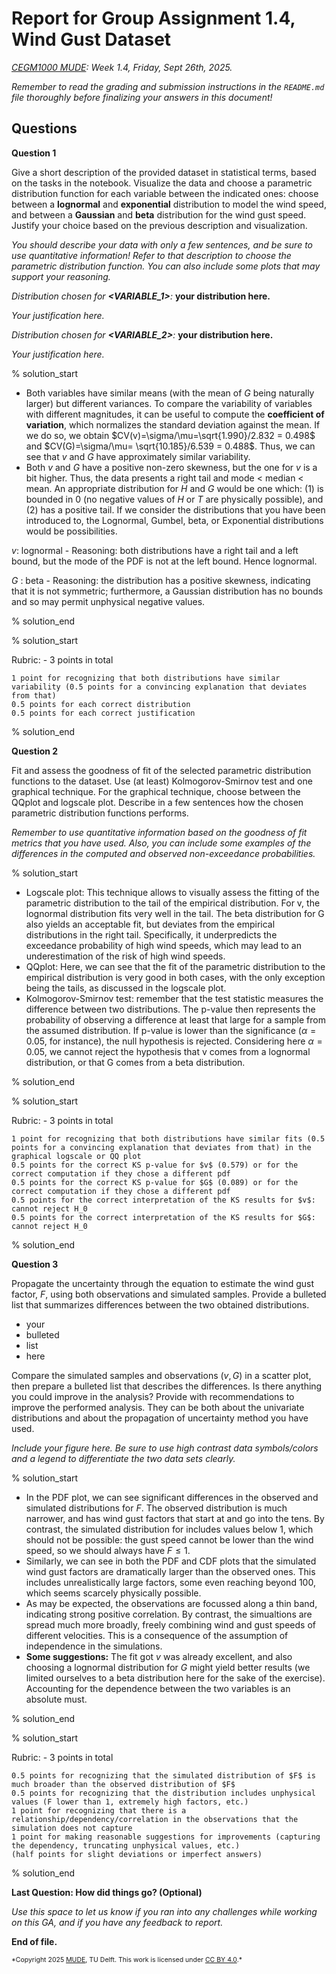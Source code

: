 # Report for Group Assignment 1.4, Wind Gust Dataset

*[CEGM1000 MUDE](http://mude.citg.tudelft.nl/): Week 1.4, Friday, Sept 26th, 2025.*

_Remember to read the grading and submission instructions in the `README.md` file thoroughly before finalizing your answers in this document!_

## Questions

**Question 1**

Give a short description of the provided dataset in statistical terms, based on the tasks in the notebook. Visualize the data and choose a parametric distribution function for each variable between the indicated ones: choose between a **lognormal** and **exponential** distribution to model the wind speed, and between a **Gaussian** and **beta** distribution for the wind gust speed. Justify your choice based on the previous description and visualization. 

_You should describe your data with only a few sentences, and be sure to use quantitative information! Refer to that description to choose the parametric distribution function. You can also include some plots that may support your reasoning._

_Distribution chosen for **<VARIABLE_1>**:_ **your distribution here.**

_Your justification here._

_Distribution chosen for **<VARIABLE_2>**:_ **your distribution here.**

_Your justification here._

% solution_start

- Both variables have similar means (with the mean of $G$ being naturally larger) but different variances. To compare the variability of variables with different magnitudes, it can be useful to compute the <b>coefficient of variation</b>, which normalizes the standard deviation against the mean. If we do so, we obtain $CV(v)=\sigma/\mu=\sqrt{1.990}/2.832 = 0.498$ and $CV(G)=\sigma/\mu= \sqrt{10.185}/6.539 = 0.488$. Thus, we can see that $v$ and $G$ have approximately similar variability.
- Both $v$ and $G$ have a positive non-zero skewness, but the one for $v$ is a bit higher. Thus, the data presents a right tail and mode < median < mean. An appropriate distribution for $H$ and $G$ would be one which: (1) is bounded in 0 (no negative values of $H$ or $T$ are physically possible), and (2) has a positive tail. If we consider the distributions that you have been introduced to, the Lognormal, Gumbel, beta, or Exponential distributions would be possibilities.

$v$: lognormal - Reasoning: both distributions have a right tail and a left bound, but the mode of the PDF is not at the left bound. Hence lognormal.

$G$ : beta - Reasoning: the distribution has a positive skewness, indicating that it is not symmetric; furthermore, a Gaussian distribution has no bounds and so may permit unphysical negative values.

% solution_end

% solution_start

Rubric: - 3 points in total

    1 point for recognizing that both distributions have similar variability (0.5 points for a convincing explanation that deviates from that)
    0.5 points for each correct distribution
    0.5 points for each correct justification

% solution_end

**Question 2**

Fit and assess the goodness of fit of the selected parametric distribution functions to the dataset. Use (at least) Kolmogorov-Smirnov test and one graphical technique. For the graphical technique, choose between the QQplot and logscale plot. Describe in a few sentences how the chosen parametric distribution functions performs.

_Remember to use quantitative information based on the goodness of fit metrics that you have used. Also, you can include some examples of the differences in the computed and observed non-exceedance probabilities._

% solution_start

- Logscale plot: This technique allows to visually assess the fitting of the parametric distribution to the tail of the empirical distribution. For v, the lognormal distribution fits very well in the tail. The beta distribution for G also yields an acceptable fit, but deviates from the empirical distributions in the right tail. Specifically, it underpredicts the exceedance probability of high wind speeds, which may lead to an underestimation of the risk of high wind speeds.
- QQplot: Here, we can see that the fit of the parametric distribution to the empirical distribution is very good in both cases, with the only exception being the tails, as discussed in the logscale plot.
- Kolmogorov-Smirnov test: remember that the test statistic measures the difference between two distributions. The p-value then represents the probability of observing a difference at least that large for a sample from the assumed distribution. If p-value is lower than the significance ($\alpha = 0.05$, for instance), the null hypothesis is rejected. Considering here $\alpha = 0.05$, we cannot reject the hypothesis that v comes from a lognormal distribution, or that G comes from a beta distribution.

% solution_end

% solution_start

Rubric: - 3 points in total

    1 point for recognizing that both distributions have similar fits (0.5 points for a convincing explanation that deviates from that) in the graphical logscale or QQ plot
    0.5 points for the correct KS p-value for $v$ (0.579) or for the correct computation if they chose a different pdf 
    0.5 points for the correct KS p-value for $G$ (0.089) or for the correct computation if they chose a different pdf
    0.5 points for the correct interpretation of the KS results for $v$: cannot reject H_0
    0.5 points for the correct interpretation of the KS results for $G$: cannot reject H_0
 
% solution_end

**Question 3**

Propagate the uncertainty through the equation to estimate the wind gust factor, $F$, using both observations and simulated samples. Provide a bulleted list that summarizes differences between the two obtained distributions.

- your
- bulleted
- list
- here

Compare the simulated samples and observations $(v,G)$ in a scatter plot, then prepare a bulleted list that describes the differences. Is there anything you could improve in the analysis? Provide with recommendations to improve the performed analysis. They can be both about the univariate distributions and about the propagation of uncertainty method you have used.

_Include your figure here. Be sure to use high contrast data symbols/colors and a legend to differentiate the two data sets clearly._

% solution_start

- In the PDF plot, we can see significant differences in the observed and simulated distributions for $F$. The observed distribution is much narrower, and has wind gust factors that start at and go into the tens. By contrast, the simulated distribution for includes values below $1$, which should not be possible: the gust speed cannot be lower than the wind speed, so we should always have $F \leq 1$.
- Similarly, we can see in both the PDF and CDF plots that the simulated wind gust factors are dramatically larger than the observed ones. This includes unrealistically large factors, some even reaching beyond 100, which seems scarcely physically possible.
- As may be expected, the observations are focussed along a thin band, indicating strong positive correlation. By contrast, the simualtions are spread much more broadly, freely combining wind and gust speeds of different velocities. This is a consequence of the assumption of independence in the simulations. </li>
- <b>Some suggestions:</b> The fit got $v$ was already excellent, and also choosing a lognormal distribution for $G$ might yield better results (we limited ourselves to a beta distribution here for the sake of the exercise). Accounting for the dependence between the two variables is an absolute must. 

% solution_end

% solution_start

Rubric: - 3 points in total

    0.5 points for recognizing that the simulated distribution of $F$ is much broader than the observed distribution of $F$
    0.5 points for recognizing that the distribution includes unphysical values (F lower than 1, extremely high factors, etc.)
    1 point for recognizing that there is a relationship/dependency/correlation in the observations that the simulation does not capture
    1 point for making reasonable suggestions for improvements (capturing the dependency, truncating unphysical values, etc.)
    (half points for slight deviations or imperfect answers)
 
% solution_end


**Last Question: How did things go? (Optional)**

_Use this space to let us know if you ran into any challenges while working on this GA, and if you have any feedback to report._

**End of file.**

<span style="font-size: 75%">
*Copyright 2025 <a rel="MUDE" href="http://mude.citg.tudelft.nl/">MUDE</a>, TU Delft. This work is licensed under <a rel="license" href="http://creativecommons.org/licenses/by/4.0/">CC BY 4.0</a>.*